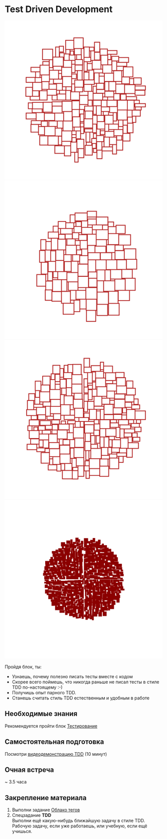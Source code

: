 # Test Driven Development
![alt text](cloud.png) 
![alt text](cloud1.png) 
![alt text](cloud2.png) 
![alt text](500rectangles.png) 

Пройдя блок, ты:

- Узнаешь, почему полезно писать тесты вместе с кодом
- Скорее всего поймешь, что никогда раньше не писал тесты в стиле TDD по-настоящему :-)
- Получишь опыт парного TDD.
- Станешь считать стиль TDD естественным и удобным в работе


## Необходимые знания

Рекомендуется пройти блок [Тестирование](https://github.com/kontur-csharper/testing)


## Самостоятельная подготовка

Посмотри [видеодемонстрацию TDD](https://www.youtube.com/watch?v=lLTv2JSrCBY) (10 минут)


## Очная встреча

~ 3.5 часа


## Закрепление материала

1. Выполни задание [Облако тегов](HomeExercise.md)
2. Спецзадание __TDD__  
Выполни ещё какую-нибудь ближайшую задачу в стиле TDD. Рабочую задачу, если уже работаешь, или учебную, если ещё учишься.
